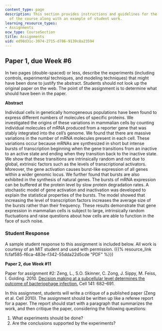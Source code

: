 ```yaml
---
content_type: page
description: This section provides instructions and guidelines for the writing assignments
  of the course along with an example of student work.
learning_resource_types:
- Assignments
ocw_type: CourseSection
title: Assignments
uid: ed98d31c-3974-2715-d786-9139c8a23594
---
```


**Paper 1, due Week #6**
------------------------

In two pages (double-spaced) or less, describe the experiments (including controls, experimental techniques, and modeling techniques) that might have been done to justify the abstract. Students should not look up the original paper on the web. The point of the assignment is to determine what should have been in the paper.

**Abstract**

Individual cells in genetically homogeneous populations have been found to express different numbers of molecules of specific proteins. We investigated the origins of these variations in mammalian cells by counting individual molecules of mRNA produced from a reporter gene that was stably integrated into the cell’s genome. We found that there are massive variations in the number of mRNA molecules present in each cell. These variations occur because mRNAs are synthesized in short but intense bursts of transcription beginning when the gene transitions from an inactive to an active state and ending when they transition back to the inactive state. We show that these transitions are intrinsically random and not due to global, extrinsic factors such as the levels of transcriptional activators. Moreover, the gene activation causes burst-like expression of all genes within a wider genomic locus. We further found that bursts are also exhibited in the synthesis of natural genes. The bursts of mRNA expression can be buffered at the protein level by slow protein degradation rates. A stochastic model of gene activation and inactivation was developed to explain the statistical properties of the bursts. The model showed that increasing the level of transcription factors increases the average size of the bursts rather than their frequency. These results demonstrate that gene expression in mammalian cells is subject to large, intrinsically random fluctuations and raise questions about how cells are able to function in the face of such noise.

### Student Response

A sample student response to this assignment is included below. All work is courtesy of an MIT student and used with permission. ({{% resource_link fcfaf585-f6ca-483e-f342-55dda22d5cde "PDF" %}})

**Paper 2, due Week #11**

Paper for assignment #2: Zeng, L., S.O. Skinner, C. Zong, J. Sippy, M. Feiss, I. Golding. 2010. [Decision making at a subcellular level determines the outcome of bacteriophage infection.](http://www.ncbi.nlm.nih.gov/pubmed/20478257) Cell 141: 682–691.

In this assignment, students will write a critique of a published paper (Zeng et al. Cell 2010). The assignment should be written up like a referee report for a paper. The report should start with a paragraph that summarizes the work, and then critique the paper, considering the following questions:

1.  What experiments should be done?
2.  Are the conclusions supported by the experiments?